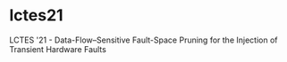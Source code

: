 # lctes21
LCTES '21 - Data-Flow–Sensitive Fault-Space Pruning for the Injection of Transient Hardware Faults
